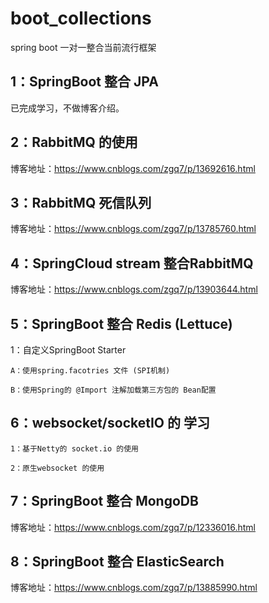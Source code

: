 # boot_collections

spring boot 一对一整合当前流行框架

## 1：SpringBoot 整合 JPA

  已完成学习，不做博客介绍。

## 2：RabbitMQ 的使用

博客地址：https://www.cnblogs.com/zgq7/p/13692616.html

## 3：RabbitMQ 死信队列

博客地址：https://www.cnblogs.com/zgq7/p/13785760.html

## 4：SpringCloud stream 整合RabbitMQ

博客地址：https://www.cnblogs.com/zgq7/p/13903644.html

## 5：SpringBoot 整合 Redis (Lettuce)
  
  1：自定义SpringBoot Starter
  
    A：使用spring.facotries 文件 (SPI机制)
    
    B：使用Spring的 @Import 注解加载第三方包的 Bean配置
    
## 6：websocket/socketIO 的 学习
  
    1：基于Netty的 socket.io 的使用
  
    2：原生websocket 的使用

## 7：SpringBoot 整合 MongoDB

博客地址：https://www.cnblogs.com/zgq7/p/12336016.html

## 8：SpringBoot 整合 ElasticSearch

博客地址：https://www.cnblogs.com/zgq7/p/13885990.html

